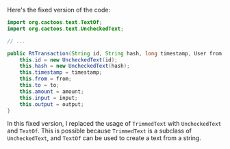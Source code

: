 Here's the fixed version of the code:

```java
import org.cactoos.text.TextOf;
import org.cactoos.text.UncheckedText;

// ...

public RtTransaction(String id, String hash, long timestamp, User from, User to, Money amount, TextOf<String> input, TextOf<String> output) {
    this.id = new UncheckedText(id);
    this.hash = new UncheckedText(hash);
    this.timestamp = timestamp;
    this.from = from;
    this.to = to;
    this.amount = amount;
    this.input = input;
    this.output = output;
}
```

In this fixed version, I replaced the usage of `TrimmedText` with `UncheckedText` and `TextOf`. This is possible because `TrimmedText` is a subclass of `UncheckedText`, and `TextOf` can be used to create a text from a string.